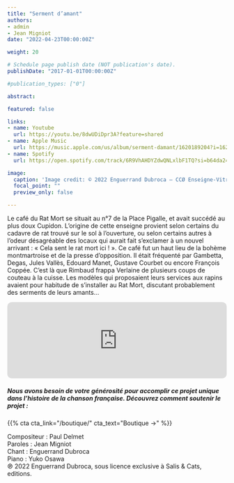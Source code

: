 ```yaml
---
title: "Serment d’amant"
authors:
- admin
- Jean Migniot
date: "2022-04-23T00:00:00Z"

weight: 20

# Schedule page publish date (NOT publication's date).
publishDate: "2017-01-01T00:00:00Z"

#publication_types: ["0"]

abstract: 

featured: false

links:
- name: Youtube
  url: https://youtu.be/8dwUDiDpr3A?feature=shared
- name: Apple Music
  url: https://music.apple.com/us/album/serment-damant/1620189204?i=1620189316
- name: Spotify
  url: https://open.spotify.com/track/6R9VhAHDYZdwQNLxlbF1TQ?si=b64da24447f94e66

image:
  caption: 'Image credit: © 2022 Enguerrand Dubroca – CCØ Enseigne-Vitrail du Rat Mort, Anonyme – Paris Collections / Musée Carnavalet'
  focal_point: ""
  preview_only: false

---
```


Le café du Rat Mort se situait au n°7 de la Place Pigalle, et avait succédé au plus doux Cupidon. L’origine de cette enseigne provient selon certains du cadavre de rat trouvé sur le sol à l’ouverture, ou selon certains autres à l’odeur désagréable des locaux qui aurait fait s’exclamer à un nouvel arrivant : « Cela sent le rat mort ici ! ». Ce café fut un haut lieu de la bohème montmartroise et de la presse d’opposition. Il était fréquenté par Gambetta, Degas, Jules Vallès, Edouard Manet, Gustave Courbet ou encore François Coppée. C’est là que Rimbaud frappa Verlaine de plusieurs coups de couteau à la cuisse. Les modèles qui proposaient leurs services aux rapins avaient pour habitude de s’installer au Rat Mort, discutant probablement des serments de leurs amants…


<iframe allow="autoplay *; encrypted-media *; fullscreen *; clipboard-write" frameborder="0" height="175" style="width:100%;max-width:720px;overflow:hidden;border-radius:10px;" sandbox="allow-forms allow-popups allow-same-origin allow-scripts allow-storage-access-by-user-activation allow-top-navigation-by-user-activation" src="https://embed.music.apple.com/us/album/serment-damant/1620189204?i=1620189316"></iframe>

##### Nous avons besoin de votre générosité pour accomplir ce projet unique dans l’histoire de la chanson française. Découvrez comment soutenir le projet :
{{% cta cta_link="/boutique/" cta_text="Boutique →" %}}

<p>Compositeur : Paul Delmet <br>
Paroles : Jean Migniot<br>
Chant : Enguerrand Dubroca<br>
Piano : Yuko Osawa<br>
℗ 2022 Enguerrand Dubroca, sous licence exclusive à Salis & Cats, editions.</p>


